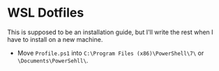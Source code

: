 # WSL Dotfiles

This is supposed to be an installation guide, but I'll write the rest when I have to install on a new machine.

* Move `Profile.ps1` into `C:\Program Files (x86)\PowerShell\7\` or `\Documents\PowerSehll\`.

